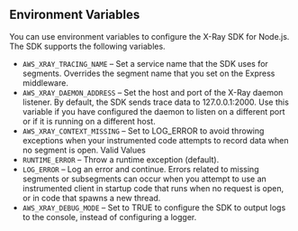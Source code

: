 ## Environment Variables

You can use environment variables to configure the X-Ray SDK for Node.js. The SDK supports the following variables.

- `AWS_XRAY_TRACING_NAME` – Set a service name that the SDK uses for segments. Overrides the segment name that you set on the Express middleware.
- `AWS_XRAY_DAEMON_ADDRESS` – Set the host and port of the X-Ray daemon listener. By default, the SDK sends trace data to 127.0.0.1:2000. Use this variable if you have configured the daemon to listen on a different port or if it is running on a different host.
- `AWS_XRAY_CONTEXT_MISSING` – Set to LOG_ERROR to avoid throwing exceptions when your instrumented code attempts to record data when no segment is open.
Valid Values
- `RUNTIME_ERROR` – Throw a runtime exception (default).
- `LOG_ERROR` – Log an error and continue.
Errors related to missing segments or subsegments can occur when you attempt to use an instrumented client in startup code that runs when no request is open, or in code that spawns a new thread.
- `AWS_XRAY_DEBUG_MODE` – Set to TRUE to configure the SDK to output logs to the console, instead of configuring a logger.